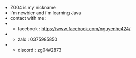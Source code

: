 - ZG04 is my nickname
- I'm newbier and i'm learning Java
- contact with me : 
-   + facebook : https://www.facebook.com/nguyenhc424/
-   + zalo : 0375985850
-   + discord : zg04#2873
